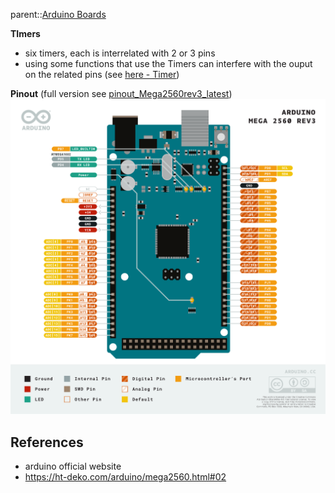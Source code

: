 parent::[Arduino Boards](Arduino%20Boards.md)

**TImers**
- six timers, each is interrelated with 2 or 3 pins
- using some functions that use the Timers can interfere with the ouput on the related pins (see [here - Timer](https://ht-deko.com/arduino/mega2560.html#02))

**Pinout** (full version see [pinout_Mega2560rev3_latest](Personal%20Folders/that_marouk_ish%20(Spencer)/attachments/pinout_Mega2560rev3_latest.pdf))
![](Personal%20Folders/that_marouk_ish%20(Spencer)/attachments/Pasted%20image%2020221002172632.png)

## References
- arduino official website
- https://ht-deko.com/arduino/mega2560.html#02